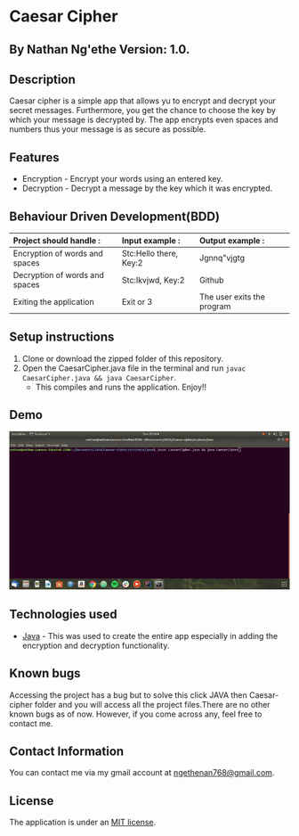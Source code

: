 # Caesar Cipher

## By **Nathan Ng'ethe** Version: 1.0.

## Description
Caesar cipher is a simple app that allows yu to encrypt and decrypt your secret messages. Furthermore, you get the chance to choose the key by which your message is decrypted by. The app encrypts even spaces and numbers thus your message is as secure as possible.

## Features
* Encryption - Encrypt your words using an entered key.
* Decryption - Decrypt a message by the key which it was encrypted.

## Behaviour Driven Development(BDD)
| Project should handle : | Input example :     | Output example : |
| :------------- | :------------- | :-------------         |
| Encryption of words and spaces       | Stc:Hello there, Key:2       | Jgnnq"vjgtg    |
| Decryption of words and spaces       | Stc:Ikvjwd, Key:2      | Github    |
| Exiting the application       | Exit or 3       | The user exits the program    |

## Setup instructions
1. Clone or download the zipped folder of this repository.
2. Open the CaesarCipher.java file in the terminal and run `javac CaesarCipher.java && java CaesarCipher`.
   - This compiles and runs the application. Enjoy!!

## Demo
![](assets/caesar.gif)

## Technologies used
- [Java](https://www.java.com/) - This was used to create the entire app especially in adding the encryption and decryption functionality.

## Known bugs
Accessing the project has a bug but to solve this click JAVA then Caesar-cipher folder and you will access all the project files.There are no other known bugs as of now. However, if you come across any, feel free to contact me.

## Contact Information
You can contact me via my gmail account at ngethenan768@gmail.com.

## License
The application is under an [MIT license](https://github.com/lendilai/Ceaser-Cipher/blob/master/LICENSE).